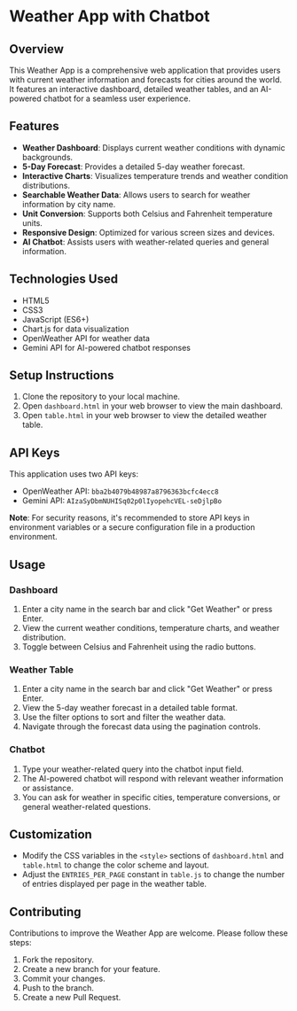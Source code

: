 # Weather App with Chatbot

## Overview

This Weather App is a comprehensive web application that provides users with current weather information and forecasts for cities around the world. It features an interactive dashboard, detailed weather tables, and an AI-powered chatbot for a seamless user experience.

## Features

- **Weather Dashboard**: Displays current weather conditions with dynamic backgrounds.
- **5-Day Forecast**: Provides a detailed 5-day weather forecast.
- **Interactive Charts**: Visualizes temperature trends and weather condition distributions.
- **Searchable Weather Data**: Allows users to search for weather information by city name.
- **Unit Conversion**: Supports both Celsius and Fahrenheit temperature units.
- **Responsive Design**: Optimized for various screen sizes and devices.
- **AI Chatbot**: Assists users with weather-related queries and general information.

## Technologies Used

- HTML5
- CSS3
- JavaScript (ES6+)
- Chart.js for data visualization
- OpenWeather API for weather data
- Gemini API for AI-powered chatbot responses

## Setup Instructions

1. Clone the repository to your local machine.
2. Open `dashboard.html` in your web browser to view the main dashboard.
3. Open `table.html` in your web browser to view the detailed weather table.

## API Keys

This application uses two API keys:

- OpenWeather API: `bba2b4079b48987a8796363bcfc4ecc8`
- Gemini API: `AIzaSyDbmNUHISq02p0lIyopehcVEL-seDjlpBo`

**Note**: For security reasons, it's recommended to store API keys in environment variables or a secure configuration file in a production environment.

## Usage

### Dashboard

1. Enter a city name in the search bar and click "Get Weather" or press Enter.
2. View the current weather conditions, temperature charts, and weather distribution.
3. Toggle between Celsius and Fahrenheit using the radio buttons.

### Weather Table

1. Enter a city name in the search bar and click "Get Weather" or press Enter.
2. View the 5-day weather forecast in a detailed table format.
3. Use the filter options to sort and filter the weather data.
4. Navigate through the forecast data using the pagination controls.

### Chatbot

1. Type your weather-related query into the chatbot input field.
2. The AI-powered chatbot will respond with relevant weather information or assistance.
3. You can ask for weather in specific cities, temperature conversions, or general weather-related questions.

## Customization

- Modify the CSS variables in the `<style>` sections of `dashboard.html` and `table.html` to change the color scheme and layout.
- Adjust the `ENTRIES_PER_PAGE` constant in `table.js` to change the number of entries displayed per page in the weather table.

## Contributing

Contributions to improve the Weather App are welcome. Please follow these steps:

1. Fork the repository.
2. Create a new branch for your feature.
3. Commit your changes.
4. Push to the branch.
5. Create a new Pull Request.


